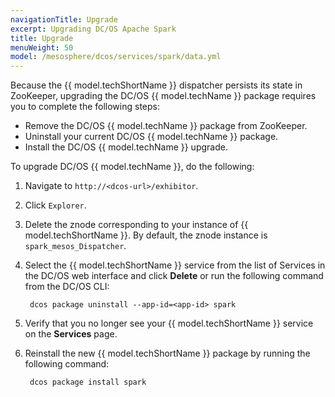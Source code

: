 ```yaml
---
navigationTitle: Upgrade
excerpt: Upgrading DC/OS Apache Spark
title: Upgrade
menuWeight: 50
model: /mesosphere/dcos/services/spark/data.yml
---
```


Because the {{ model.techShortName }} dispatcher persists its state in ZooKeeper, upgrading the DC/OS {{ model.techName }} package requires you to complete the following steps:
- Remove the DC/OS {{ model.techName }} package from ZooKeeper.
- Uninstall your current DC/OS {{ model.techName }} package.
- Install the DC/OS {{ model.techName }} upgrade.

To upgrade DC/OS {{ model.techName }}, do the following:
1. Navigate to `http://<dcos-url>/exhibitor`.
1. Click `Explorer`.
1. Delete the znode corresponding to your instance of {{ model.techShortName }}.
        By default, the znode instance is `spark_mesos_Dispatcher`.
1. Select the {{ model.techShortName }} service from the list of Services in the DC/OS web interface and click **Delete** or run the following command from the DC/OS CLI:

        dcos package uninstall --app-id=<app-id> spark
1. Verify that you no longer see your {{ model.techShortName }} service on the **Services** page.
1. Reinstall the new {{ model.techShortName }} package by running the following command:

        dcos package install spark
